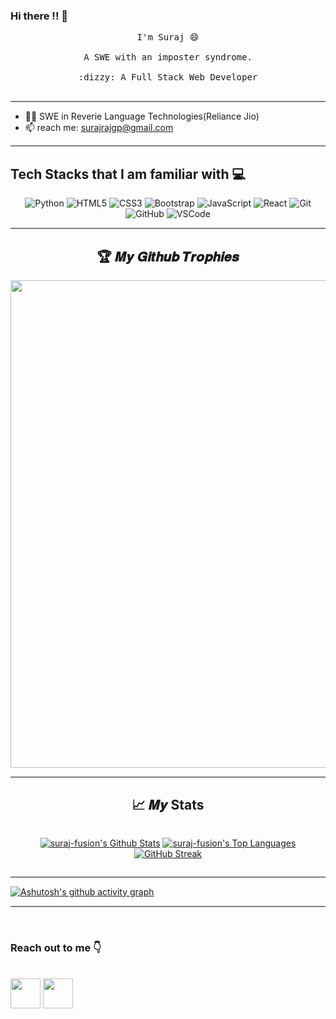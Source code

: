 ### Hi there !! :wave:

<p align="center">


  <samp>
     I'm Suraj 😄 
    <br>
    <br>
     A SWE with an imposter syndrome.
    <br>
     <br>
    :dizzy: A Full Stack Web Developer
    <br><br>
  </samp>
</p>

<hr style="height:2px;border-width:0;color:gray;background-color:gray">

- 👨‍💻 SWE in Reverie Language Technologies(Reliance Jio)
- 📫 reach me: surajrajgp@gmail.com


<hr style="height:2px;border-width:0;color:gray;background-color:gray">


## Tech Stacks that I am familiar with :computer:

<div align="center">
  

![Python](https://img.shields.io/badge/python-3670A0?style=for-the-badge&logo=python&logoColor=ffdd54)
![HTML5](https://img.shields.io/badge/html5-%23E34F26.svg?style=for-the-badge&logo=html5&logoColor=white)
![CSS3](https://img.shields.io/badge/css3-%231572B6.svg?style=for-the-badge&logo=css3&logoColor=white)
![Bootstrap](https://img.shields.io/badge/bootstrap-%23563D7C.svg?style=for-the-badge&logo=bootstrap&logoColor=white)
![JavaScript](https://img.shields.io/badge/javascript-%23323330.svg?style=for-the-badge&logo=javascript&logoColor=%23F7DF1E)
![React](https://img.shields.io/badge/react-%2320232a.svg?style=for-the-badge&logo=react&logoColor=%2361DAFB)
![Git](https://img.shields.io/badge/git-%23F05033.svg?style=for-the-badge&logo=git&logoColor=white)
![GitHub](https://img.shields.io/badge/GitHub-100000?style=for-the-badge&logo=github&logoColor=white)
![VSCode](https://img.shields.io/badge/visual%20studio%20code-blue.svg?style=for-the-badge&logo=visual%20studio%20code)
  
</div>

<hr style="height:2px;border-width:0;color:gray;background-color:gray">

<h2 align="center">🏆 𝑴𝒚 𝑮𝒊𝒕𝒉𝒖𝒃 𝑻𝒓𝒐𝒑𝒉𝒊𝒆𝒔</h2>
<p align="center">
<img src="https://github-profile-trophy.vercel.app/?username=suraj-fusion&theme=radical&&title=Stars,Followers,Commit,PR,Repo,Issues&no-frame=true" width="780px"  />

<hr style="height:2px;border-width:0;color:gray;background-color:gray">

<h2 align="center">📈 𝑴𝒚 Stats </h2>
<div align="center" style="display:flex; width:100%;">
  
  <a href="https://github.com/suraj-fusion/github-readme-stats"><img alt="suraj-fusion's Github Stats" src="https://github-readme-stats.vercel.app/api?username=suraj-fusion&show_icons=true&count_private=true&theme=react&hide_border=true&bg_color=0D1117" /></a> 
<a href="https://github.com/suraj-fusion/github-readme-stats"><img alt="suraj-fusion's Top Languages" src="https://github-readme-stats.vercel.app/api/top-langs/?username=suraj-fusion&langs_count=8&count_private=true&layout=compact&theme=react&hide_border=true&bg_color=0D1117" /></a>
  [![GitHub Streak](https://streak-stats.demolab.com?user=suraj-fusion&theme=radical&border_radius=50&date_format=n%2Fj%5B%2FY%5D)](https://git.io/streak-stats)
  
</div>


<hr style="height:2px;border-width:0;color:gray;background-color:gray">

[![Ashutosh's github activity graph](https://github-readme-activity-graph.vercel.app/graph?username=suraj-fusion&bg_color=050505&color=4c9e65&line=4c9e70&point=e2dada&area=true&hide_border=true)](https://github.com/ashutosh00710/github-readme-activity-graph)

<hr style="height:2px;border-width:0;color:gray;background-color:gray">
<br>

### Reach out to me :point_down:
<br>
<a href="https://www.linkedin.com/in/suraj-raj-9401b7200/"><img src="https://blog-assets.hootsuite.com/wp-content/uploads/2018/09/In-2C-54px-R.png" width="48px" height="48px"></a>
<a href="https://github.com/suraj-fusion"><img src="https://cdn.icon-icons.com/icons2/2351/PNG/512/logo_github_icon_143196.png" width="48px" height="48px"></a>

